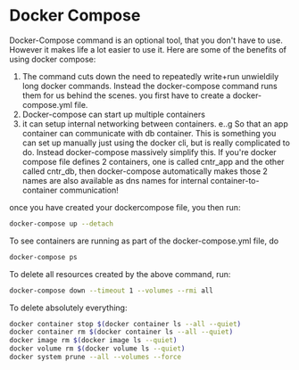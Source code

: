 # Docker Compose

Docker-Compose command is an optional tool, that you don't have to use. However it makes life a lot easier to use it. Here are some of the benefits of using docker compose:


1. The command cuts down the need to repeatedly write+run unwieldily long docker commands. Instead the docker-compose command runs them for us behind the scenes. you first have to create a docker-compose.yml file. 
2. Docker-compose can start up multiple containers
3. it can setup internal networking between containers. e..g So that an app container can communicate with db container. This is something you can set up manually just using the docker cli, but is really complicated to do. Instead docker-compose massively simplify this. If you're docker compose file defines 2 containers, one is called cntr_app and the other called cntr_db, then docker-compose automatically makes those 2 names are also available as dns names for internal container-to-container communication!

once you have created your dockercompose file, you then run:

```bash
docker-compose up --detach
```

To see containers are running as part of the docker-compose.yml file, do 

```bash
docker-compose ps
```

To delete all resources created by the above command, run:

```bash
docker-compose down --timeout 1 --volumes --rmi all
```

To delete absolutely everything:

```bash
docker container stop $(docker container ls --all --quiet)
docker container rm $(docker container ls --all --quiet)
docker image rm $(docker image ls --quiet)
docker volume rm $(docker volume ls --quiet)
docker system prune --all --volumes --force
```
